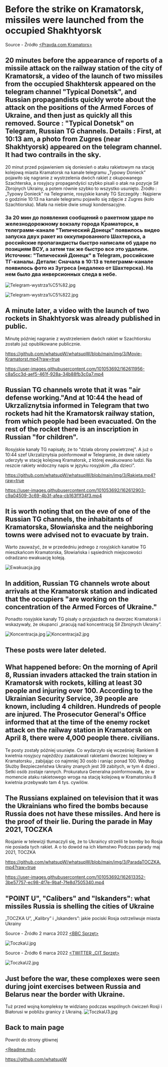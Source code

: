 # Before the strike on Kramatorsk, missiles were launched from the occupied Shakhtyorsk

Source - Źródło
[<Pravda.com Kramators>](<https://www.pravda.com.ua/rus/news/2022/04/8/7338129/>)

## 20 minutes before the appearance of reports of a missile attack on the railway station of the city of Kramatorsk, a video of the launch of two missiles from the occupied Shakhtersk appeared on the telegram channel "Typical Donetsk", and Russian propagandists quickly wrote about the attack on the positions of the Armed Forces of Ukraine, and then just as quickly all this removed. Source : "Typical Donetsk" on Telegram, Russian TG channels. Details : First, at 10:13 am, a photo from Zugres (near Shakhtyorsk) appeared on the telegram channel. It had two contrails in the sky.

20 minut przed pojawieniem się doniesień o ataku rakietowym na stację kolejową miasta Kramatorsk na kanale telegramu „Typowy Donieck” pojawiło się nagranie z wystrzelenia dwóch rakiet z okupowanego Szachterska, a rosyjscy propagandyści szybko pisali o atak na pozycje Sił Zbrojnych Ukrainy, a potem równie szybko to wszystko usunięto. Źródło : „Typowy Donieck” na Telegramie, rosyjskie kanały TG Szczegóły : Najpierw o godzinie 10:13 na kanale telegramu pojawiło się zdjęcie z Zugres (koło Szachtiorska). Miała na niebie dwie smugi kondensacyjne. 

### За 20 мин до появления сообщений о ракетном ударе по железнодорожному вокзалу города Краматорск, в телеграмм-канале "Типический Донецк" появилось видео запуска двух ракет из оккупированного Шахтерска, а российские пропагандисты быстро написали об ударе по позициям ВСУ, а затем так же быстро все это удалили. Источник: "Типический Донецк" в Telegram, российские ТГ-каналы. Детали: Сначала в 10:13 в телеграмм-канале появилось фото из Зугреса (недалеко от Шахтерска). На нем было два инверсионных следа в небе. 

![Telegram-wystrza%C5%82.jpg](https://github.com/whatsupW/whatsupW/blob/main/img/3/Telegram-wystrza%C5%82.jpg)

![Telegram-wystrza%C5%822.jpg](https://github.com/whatsupW/whatsupW/blob/main/img/3/Telegram-wystrza%C5%822.jpg)

## A minute later, a video with the launch of two rockets in Shakhtyorsk was already published in public.
Minutę później nagranie z wystrzeleniem dwóch rakiet w Szachtiorsku zostało już opublikowane publicznie.

https://github.com/whatsupW/whatsupW/blob/main/img/3/Movie-Kramatorst.mp4?raw=true

https://user-images.githubusercontent.com/101053692/162611956-c8a5cc3d-aef5-461f-928a-34b88fb3c0a7.mp4

## Russian TG channels wrote that it was "air defense working."And at 10:44 the head of Ukrzaliznytsia informed in Telegram that two rockets had hit the Kramatorsk railway station, from which people had been evacuated. On the rest of the rocket there is an inscription in Russian "for children".
Rosyjskie kanały TG napisały, że to "działa obrony powietrznej". A już o 10:44 szef Ukrzaliznytsia poinformował w Telegramie, że dwie rakiety uderzyły w stację kolejową Kramatorsk, z której ewakuowano ludzi. Na reszcie rakiety widoczny napis w języku rosyjskim „dla dzieci”.

https://github.com/whatsupW/whatsupW/blob/main/img/3/Rakieta.mp4?raw=true

https://user-images.githubusercontent.com/101053692/162612903-c9a04509-3c69-4b3f-afea-cb163f1f34f3.mp4

## It is worth noting that on the eve of one of the Russian TG channels, the inhabitants of Kramatorska, Słowiańska and the neighboring towns were advised not to evacuate by train. 
Warto zauważyć, że w przededniu jednego z rosyjskich kanałów TG mieszkańcom Kramatorska, Słowiańska i sąsiednich miejscowości odradzano ewakuację koleją. 

![Ewakuacja.jpg](https://github.com/whatsupW/whatsupW/blob/main/img/3/Ewakuaja.jpg)

## In addition, Russian TG channels wrote about arrivals at the Kramatorsk station and indicated that the occupiers "are working on the concentration of the Armed Forces of Ukraine."
Ponadto rosyjskie kanały TG pisały o przyjazdach na dworzec Kramatorsk i wskazywały, że okupanci „pracują nad koncentracją Sił Zbrojnych Ukrainy”. 

![Koncentracja.jpg](https://github.com/whatsupW/whatsupW/blob/main/img/3/Koncentracja.jpg)
![Koncentracja2.jpg](https://github.com/whatsupW/whatsupW/blob/main/img/3/Koncentracja2.jpg)

## These posts were later deleted.
## What happened before: On the morning of April 8, Russian invaders attacked the train station in Kramatorsk with rockets, killing at least 30 people and injuring over 100. According to the Ukrainian Security Service, 39 people are known, including 4 children. Hundreds of people are injured. The Prosecutor General's Office informed that at the time of the enemy rocket attack on the railway station in Kramatorsk on April 8, there were 4,000 people there. civilians.

Te posty zostały później usunięte.
Co wydarzyło się wcześniej: Rankiem 8 kwietnia rosyjscy najeźdźcy zaatakowali rakietami dworzec kolejowy w Kramatorsku , zabijając co najmniej 30 osób i raniąc ponad 100. Według Służby Bezpieczeństwa Ukrainy znanych jest 39 zabitych, w tym  4 dzieci . Setki osób zostaje rannych. Prokuratura Generalna poinformowała, że ​​w momencie ataku rakietowego wroga na stację kolejową w Kramatorsku 8 kwietnia przebywało tam 4 tys. cywilów.


## The Russians explained on television that it was the Ukrainians who fired the bombs because Russia does not have these missiles. And here is the proof of their lie. During the parade in May 2021, TOCZKA
Rosjanie w telewizji tłumaczyli się, że to Ukraińcy strzelili te bomby bo Rosja nie posiada tych rakiet. A o to dowód na ich kłamstwo
Podczas parady maj 2021, TOCZKA

https://github.com/whatsupW/whatsupW/blob/main/img/3/ParadaTOCZKA.mp4?raw=true

https://user-images.githubusercontent.com/101053692/162613352-3be57757-ec98-4f7e-9baf-7fe8d7505340.mp4

## "POINT U", "Calibers" and "Iskanders": what missiles Russia is shelling the cities of Ukraine
„TOCZKA U”, „Kalibry” i „Iskanders”: jakie pociski Rosja ostrzeliwuje miasta Ukrainy

Source - Źródło 2 marca 2022
[<BBC Sprzęt>](<https://www.bbc.com/ukrainian/news-60594123/>)

![ToczkaU.jpg](https://github.com/whatsupW/whatsupW/blob/main/img/3/sprzet.jpg?raw=true)

Source - Źródło 6 marca 2022
[<TWITTER _CIT Sprzęt>](<https://twitter.com/CITeam_en/status/1500475853490343936?ref_src=twsrc%5Etfw%7Ctwcamp%5Etweetembed%7Ctwterm%5E1500475853490343936%7Ctwgr%5E%7Ctwcon%5Es1_&ref_url=https%3A%2F%2Fwww.bbc.com%2Fukrainian%2Fnews-60594123/>)

![ToczkaU2.jpg](https://github.com/whatsupW/whatsupW/blob/main/img/3/sprzet2.jpg)

## Just before the war, these complexes were seen during joint exercises between Russia and Belarus near the border with Ukraine.
Tuż przed wojną kompleksy te widziano podczas wspólnych ćwiczeń Rosji i Białorusi w pobliżu granicy z Ukrainą.
![ToczkaU3.jpg](https://github.com/whatsupW/whatsupW/blob/main/img/3/sprzet3.jpg)

## Back to main page
Powrót do strony głównej

[<Readme.md>](<https://github.com/whatsupW>)

https://github.com/whatsupW
